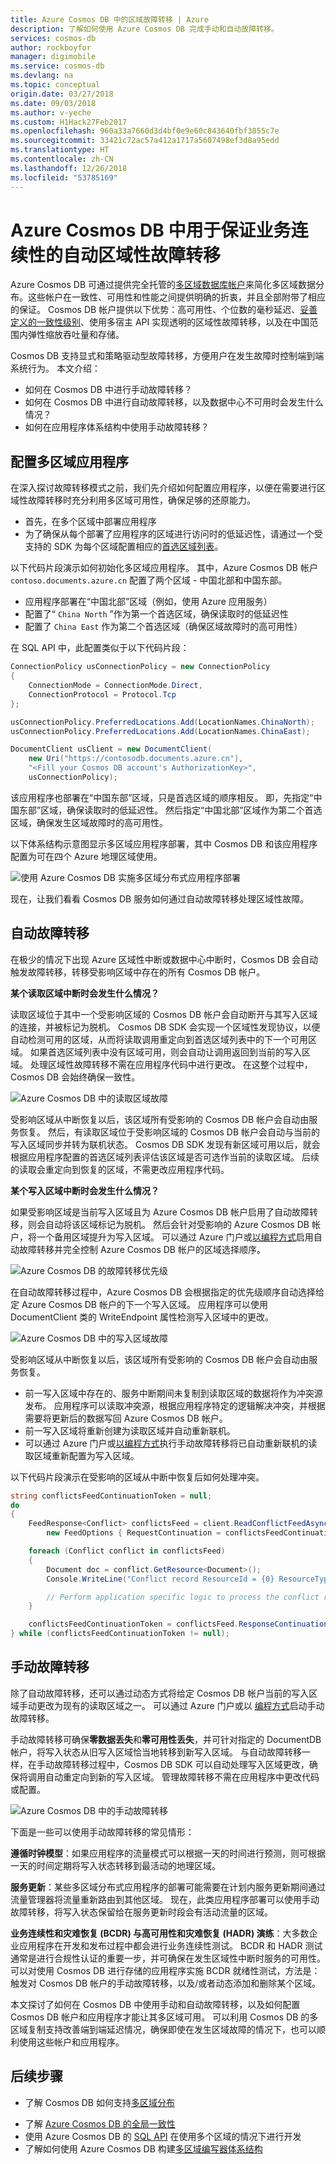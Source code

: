 ```yaml
---
title: Azure Cosmos DB 中的区域故障转移 | Azure
description: 了解如何使用 Azure Cosmos DB 完成手动和自动故障转移。
services: cosmos-db
author: rockboyfor
manager: digimobile
ms.service: cosmos-db
ms.devlang: na
ms.topic: conceptual
origin.date: 03/27/2018
ms.date: 09/03/2018
ms.author: v-yeche
ms.custom: H1Hack27Feb2017
ms.openlocfilehash: 960a33a7660d3d4bf0e9e60c843640fbf3855c7e
ms.sourcegitcommit: 33421c72ac57a412a1717a5607498ef3d8a95edd
ms.translationtype: HT
ms.contentlocale: zh-CN
ms.lasthandoff: 12/26/2018
ms.locfileid: "53785169"
---
```

# <a name="automatic-regional-failover-for-business-continuity-in-azure-cosmos-db"></a>Azure Cosmos DB 中用于保证业务连续性的自动区域性故障转移
Azure Cosmos DB 可通过提供完全托管的[多区域数据库帐户](distribute-data-globally.md)来简化多区域数据分布。这些帐户在一致性、可用性和性能之间提供明确的折衷，并且全部附带了相应的保证。 Cosmos DB 帐户提供以下优势：高可用性、个位数的毫秒延迟、[妥善定义的一致性级别](consistency-levels.md)、使用多宿主 API 实现透明的区域性故障转移，以及在中国范围内弹性缩放吞吐量和存储。 
<!-- Notice: 全球 to 多个区域 -->

Cosmos DB 支持显式和策略驱动型故障转移，方便用户在发生故障时控制端到端系统行为。 本文介绍：

* 如何在 Cosmos DB 中进行手动故障转移？
* 如何在 Cosmos DB 中进行自动故障转移，以及数据中心不可用时会发生什么情况？
* 如何在应用程序体系结构中使用手动故障转移？


<!-- Not Available on >[!VIDEO https://channel9.msdn.com/Shows/Azure-Friday/Planet-Scale-NoSQL-with-DocumentDB/player]  -->

<a name="ConfigureMultiRegionApplications"></a>
## <a name="configuring-multi-region-applications"></a>配置多区域应用程序
在深入探讨故障转移模式之前，我们先介绍如何配置应用程序，以便在需要进行区域性故障转移时充分利用多区域可用性，确保足够的还原能力。

* 首先，在多个区域中部署应用程序
* 为了确保从每个部署了应用程序的区域进行访问时的低延迟性，请通过一个受支持的 SDK 为每个区域配置相应的[首选区域列表](https://docs.azure.cn/zh-cn/dotnet/api/microsoft.azure.documents.client.connectionpolicy.preferredlocations#P:Microsoft.Azure.Documents.Client.ConnectionPolicy.PreferredLocations)。

以下代码片段演示如何初始化多区域应用程序。 其中，Azure Cosmos DB 帐户 `contoso.documents.azure.cn` 配置了两个区域 - 中国北部和中国东部。 

* 应用程序部署在“中国北部”区域（例如，使用 Azure 应用服务） 
* 配置了“ `China North` ”作为第一个首选区域，确保读取时的低延迟性
* 配置了 `China East` 作为第二个首选区域（确保区域故障时的高可用性）<!-- Notice: West US to North Europe VS China North to China East-->

在 SQL API 中，此配置类似于以下代码片段：

```cs
ConnectionPolicy usConnectionPolicy = new ConnectionPolicy 
{ 
    ConnectionMode = ConnectionMode.Direct,
    ConnectionProtocol = Protocol.Tcp
};

usConnectionPolicy.PreferredLocations.Add(LocationNames.ChinaNorth);
usConnectionPolicy.PreferredLocations.Add(LocationNames.ChinaEast);

DocumentClient usClient = new DocumentClient(
    new Uri("https://contosodb.documents.azure.cn"),
    "<Fill your Cosmos DB account's AuthorizationKey>",
    usConnectionPolicy);
```

该应用程序也部署在“中国东部”区域，只是首选区域的顺序相反。 即，先指定“中国东部”区域，确保读取时的低延迟性。 然后指定“中国北部”区域作为第二个首选区域，确保发生区域故障时的高可用性。
<!-- Notice: North Europe to China East-->

以下体系结构示意图显示多区域应用程序部署，其中 Cosmos DB 和该应用程序配置为可在四个 Azure 地理区域使用。  

![使用 Azure Cosmos DB 实施多区域分布式应用程序部署](./media/regional-failover/app-deployment.png)

现在，让我们看看 Cosmos DB 服务如何通过自动故障转移处理区域性故障。 
<!-- Notice: 全球 to 多个区域 -->

<a name="AutomaticFailovers"></a>
## <a name="automatic-failovers"></a>自动故障转移
在极少的情况下出现 Azure 区域性中断或数据中心中断时，Cosmos DB 会自动触发故障转移，转移受影响区域中存在的所有 Cosmos DB 帐户。 

**某个读取区域中断时会发生什么情况？**

读取区域位于其中一个受影响区域的 Cosmos DB 帐户会自动断开与其写入区域的连接，并被标记为脱机。 Cosmos DB SDK 会实现一个区域性发现协议，以便自动检测可用的区域，从而将读取调用重定向到首选区域列表中的下一个可用区域。 如果首选区域列表中没有区域可用，则会自动让调用返回到当前的写入区域。 处理区域性故障转移不需在应用程序代码中进行更改。 在这整个过程中，Cosmos DB 会始终确保一致性。

![Azure Cosmos DB 中的读取区域故障](./media/regional-failover/read-region-failures.png)

受影响区域从中断恢复以后，该区域所有受影响的 Cosmos DB 帐户会自动由服务恢复。 然后，有读取区域位于受影响区域的 Cosmos DB 帐户会自动与当前的写入区域同步并转为联机状态。 Cosmos DB SDK 发现有新区域可用以后，就会根据应用程序配置的首选区域列表评估该区域是否可选作当前的读取区域。 后续的读取会重定向到恢复的区域，不需更改应用程序代码。

**某个写入区域中断时会发生什么情况？**

如果受影响区域是当前写入区域且为 Azure Cosmos DB 帐户启用了自动故障转移，则会自动将该区域标记为脱机。 然后会针对受影响的 Azure Cosmos DB 帐户，将一个备用区域提升为写入区域。 可以通过 Azure 门户或[以编程方式](https://docs.microsoft.com/rest/api/cosmos-db-resource-provider/databaseaccounts#DatabaseAccounts_FailoverPriorityChange)启用自动故障转移并完全控制 Azure Cosmos DB 帐户的区域选择顺序。 

![Azure Cosmos DB 的故障转移优先级](./media/regional-failover/failover-priorities.png)

在自动故障转移过程中，Azure Cosmos DB 会根据指定的优先级顺序自动选择给定 Azure Cosmos DB 帐户的下一个写入区域。 应用程序可以使用 DocumentClient 类的 WriteEndpoint 属性检测写入区域中的更改。

![Azure Cosmos DB 中的写入区域故障](./media/regional-failover/write-region-failures.png)

受影响区域从中断恢复以后，该区域所有受影响的 Cosmos DB 帐户会自动由服务恢复。 

* 前一写入区域中存在的、服务中断期间未复制到读取区域的数据将作为冲突源发布。 应用程序可以读取冲突源，根据应用程序特定的逻辑解决冲突，并根据需要将更新后的数据写回 Azure Cosmos DB 帐户。 
* 前一写入区域将重新创建为读取区域并自动重新联机。 
* 可以通过 Azure 门户或[以编程方式](https://docs.microsoft.com/rest/api/cosmos-db-resource-provider/databaseaccounts#DatabaseAccounts_CreateOrUpdate)执行手动故障转移将已自动重新联机的读取区域重新配置为写入区域。

以下代码片段演示在受影响的区域从中断中恢复后如何处理冲突。

```cs
string conflictsFeedContinuationToken = null;
do
{
    FeedResponse<Conflict> conflictsFeed = client.ReadConflictFeedAsync(collectionLink,
        new FeedOptions { RequestContinuation = conflictsFeedContinuationToken }).Result;

    foreach (Conflict conflict in conflictsFeed)
    {
        Document doc = conflict.GetResource<Document>();
        Console.WriteLine("Conflict record ResourceId = {0} ResourceType= {1}", conflict.ResourceId, conflict.ResourceType);

        // Perform application specific logic to process the conflict record / resource
    }

    conflictsFeedContinuationToken = conflictsFeed.ResponseContinuation;
} while (conflictsFeedContinuationToken != null);
```

<a name="ManualFailovers"></a>
## <a name="manual-failovers"></a>手动故障转移

除了自动故障转移，还可以通过动态方式将给定 Cosmos DB 帐户当前的写入区域手动更改为现有的读取区域之一。 可以通过 Azure 门户或以 [编程方式](https://docs.microsoft.com/rest/api/cosmos-db-resource-provider/databaseaccounts#DatabaseAccounts_CreateOrUpdate)启动手动故障转移。 

手动故障转移可确保**零数据丢失**和**零可用性丢失**，并可针对指定的 DocumentDB 帐户，将写入状态从旧写入区域恰当地转移到新写入区域。 与自动故障转移一样，在手动故障转移过程中，Cosmos DB SDK 可以自动处理写入区域更改，确保将调用自动重定向到新的写入区域。 管理故障转移不需在应用程序中更改代码或配置。 

![Azure Cosmos DB 中的手动故障转移](./media/regional-failover/manual-failovers.png)

下面是一些可以使用手动故障转移的常见情形：

**遵循时钟模型**：如果应用程序的流量模式可以根据一天的时间进行预测，则可根据一天的时间定期将写入状态转移到最活动的地理区域。

**服务更新**：某些多区域分布式应用程序的部署可能需要在计划内服务更新期间通过流量管理器将流量重新路由到其他区域。 现在，此类应用程序部署可以使用手动故障转移，将写入状态保留给在服务更新时段会有活动流量的区域。
<!-- Notice: 全球 to 多个区域 -->

**业务连续性和灾难恢复 (BCDR) 与高可用性和灾难恢复 (HADR) 演练**：大多数企业应用程序在开发和发布过程中都会进行业务连续性测试。 BCDR 和 HADR 测试通常是进行合规性认证的重要一步，并可确保在发生区域性中断时服务的可用性。 可以对使用 Cosmos DB 进行存储的应用程序实施 BCDR 就绪性测试，方法是：触发对 Cosmos DB 帐户的手动故障转移，以及/或者动态添加和删除某个区域。

本文探讨了如何在 Cosmos DB 中使用手动和自动故障转移，以及如何配置 Cosmos DB 帐户和应用程序才能让其多区域可用。 可以利用 Cosmos DB 的多区域复制支持改善端到端延迟情况，确保即使在发生区域故障的情况下，也可以顺利使用这些帐户和应用程序。 

<a name="NextSteps"></a>
## <a name="next-steps"></a>后续步骤
* 了解 Cosmos DB 如何支持[多区域分布](distribute-data-globally.md)
<!-- Notice: 全球 to 多个区域 -->
* 了解 [Azure Cosmos DB 的全局一致性](consistency-levels.md)
* 使用 Azure Cosmos DB 的 [SQL API](tutorial-global-distribution-sql-api.md) 在使用多个区域的情况下进行开发
* 了解如何使用 Azure Cosmos DB 构建[多区域编写器体系结构](multi-region-writers.md)

<!--Update_Description: update link, wording update-->